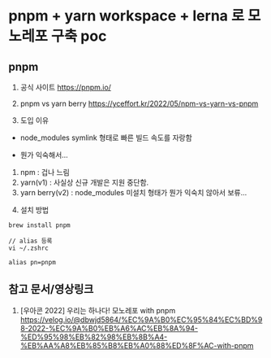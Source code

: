 # pnpm + yarn workspace + lerna 로 모노레포 구축 poc

## pnpm

1. 공식 사이트
https://pnpm.io/

2. pnpm vs yarn berry
https://yceffort.kr/2022/05/npm-vs-yarn-vs-pnpm

3. 도입 이유

* node_modules symlink 형태로 빠른 빌드 속도를 자랑함

* 뭔가 익숙해서...
1)  npm : 겁나 느림
2)  yarn(v1) : 사실상 신규 개발은 지원 중단함.
3) yarn berry(v2) : node_modules 미설치 형태가 뭔가 익숙치 않아서 보류...

4. 설치 방법

```
brew install pnpm

// alias 등록
vi ~/.zshrc

alias pn=pnpm
```



## 참고 문서/영상링크

1. [우아콘 2022] 우리는 하나다! 모노레포 with pnpm
https://velog.io/@dbwjd5864/%EC%9A%B0%EC%95%84%EC%BD%98-2022-%EC%9A%B0%EB%A6%AC%EB%8A%94-%ED%95%98%EB%82%98%EB%8B%A4-%EB%AA%A8%EB%85%B8%EB%A0%88%ED%8F%AC-with-pnpm